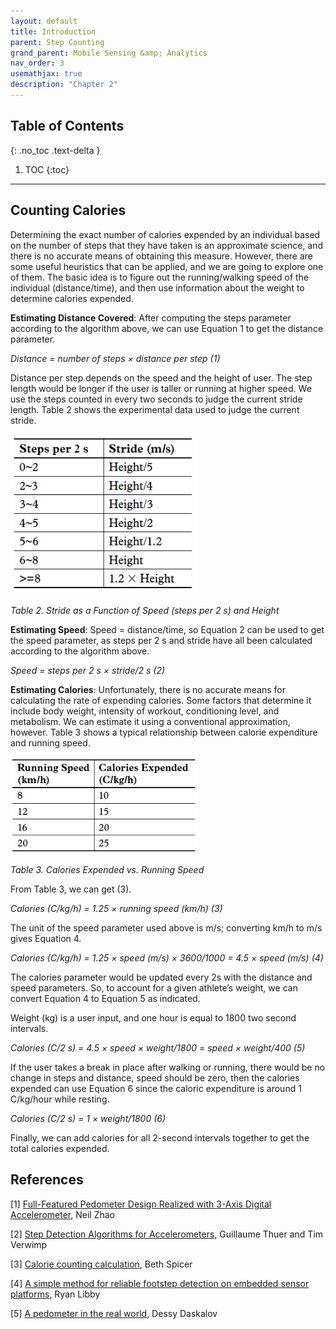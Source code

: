 ```yaml
---
layout: default
title: Introduction
parent: Step Counting
grand_parent: Mobile Sensing &amp; Analytics
nav_order: 3
usemathjax: true
description: "Chapter 2"
---
```

## Table of Contents
{: .no_toc .text-delta }

1. TOC
{:toc}
---

## Counting Calories

Determining the exact number of calories expended by an individual based on the number of steps that they have taken is an approximate science, and there is no accurate means of obtaining this measure. However, there are some useful heuristics that can be applied, and we are going to explore one of them. The basic idea is to figure out the running/walking speed of the individual (distance/time), and then use information about the weight to determine calories expended.

**Estimating Distance Covered**: After computing the steps parameter according to the algorithm above, we can use Equation 1 to get the distance parameter.

_Distance = number of steps × distance per step (1)_

Distance per step depends on the speed and the height of user. The step length would be longer if the user is taller or running at higher speed. We use the steps counted in every two seconds to judge the current stride length. Table 2 shows the experimental data used to judge the current stride.

<img src="images/image4.png" alt="drawing" width="300"/>

_Table 2. Stride as a Function of Speed (steps per 2 s) and Height_

**Estimating Speed**: Speed = distance/time, so Equation 2 can be used to get the speed parameter, as steps per 2 s and stride have all been calculated according to the algorithm above.

_Speed = steps per 2 s × stride/2 s (2)_

**Estimating Calories**: Unfortunately, there is no accurate means for calculating the rate of expending calories. Some factors that determine it include body weight, intensity of workout, conditioning level, and metabolism. We can estimate it using a conventional approximation, however. Table 3 shows a typical relationship between calorie expenditure and running speed.

<img src="images/image8.png" alt="drawing" width="300"/>

_Table 3. Calories Expended vs. Running Speed_

From Table 3, we can get (3).

_Calories (C/kg/h) = 1.25 × running speed (km/h) (3)_

The unit of the speed parameter used above is m/s; converting km/h to m/s gives Equation 4.

_Calories (C/kg/h) = 1.25 × speed (m/s) × 3600/1000 = 4.5 × speed (m/s) (4)_

The calories parameter would be updated every 2s with the distance and speed parameters. So, to account for a given athlete’s weight, we can convert Equation 4 to Equation 5 as indicated.

Weight (kg) is a user input, and one hour is equal to 1800 two second intervals.

_Calories (C/2 s) = 4.5 × speed × weight/1800 = speed × weight/400 (5)_

If the user takes a break in place after walking or running, there would be no change in steps and distance, speed should be zero, then the calories expended can use Equation 6 since the caloric expenditure is around 1 C/kg/hour while resting.

_Calories (C/2 s) = 1 × weight/1800 (6)_

Finally, we can add calories for all 2-second intervals together to get the total calories expended.


## References

[1] [Full-Featured Pedometer Design Realized with 3-Axis Digital Accelerometer](http://www.analog.com/static/imported-files/tech_articles/pedometer.pdf), Neil Zhao

[2] [Step Detection Algorithms for Accelerometers](http://nitarc.be/map/paper/AMBIT_ThuerVerwimp.pdf), Guillaume Thuer and Tim Verwimp

[3] [Calorie counting calculation](http://www.livestrong.com/article/80988-caloric-intake-body-mass/), Beth Spicer

[4] [A simple method for reliable footstep detection on embedded sensor platforms](http://ubicomp.cs.washington.edu/uwar/libby_peak_detection.pdf), Ryan Libby

[5] [A pedometer in the real world](http://www.aosabook.org/en/500L/a-pedometer-in-the-real-world.html), Dessy Daskalov
